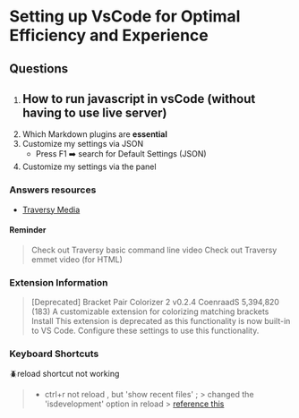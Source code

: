 # Setting up VsCode for Optimal Efficiency and Experience

## Questions

1. How to run javascript in vsCode (without having to use live server)
    - 
2. Which Markdown plugins are **essential**
3. Customize my settings via JSON
    - Press F1 ➡️ search for Default Settings (JSON)
4. Customize my settings via the panel

### Answers resources
- [Traversy Media]()

#### Reminder
> Check out Traversy basic command line video
> Check out Traversy emmet video (for HTML)


### Extension Information

> [Deprecated] Bracket Pair Colorizer 2
v0.2.4
CoenraadS
5,394,820
(183)
A customizable extension for colorizing matching brackets
Install
 This extension is deprecated as this functionality is now built-in to VS Code. Configure these settings to use this functionality.

### Keyboard Shortcuts

🪲reload shortcut not working
  > - ctrl+r not reload , but 'show recent files' ;
    > changed the 'isdevelopment' option in reload
    > [reference this ](https://stackoverflow.com/questions/69952276/why-does-ctrl-r-which-is-the-key-bound-to-reload-window-in-vscode-doesn)